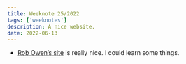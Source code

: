 ```yaml
---
title: Weeknote 25/2022
tags: ['weeknotes']
description: A nice website. 
date: 2022-06-13
---
```

- [Rob Owen’s site](https://robbowen.digital/) is really nice. I could learn some things. 